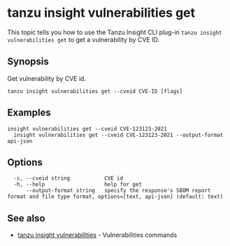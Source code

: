 # tanzu insight vulnerabilities get

This topic tells you how to use the Tanzu Insight CLI plug-in 
`tanzu insight vulnerabilities get` to get a vulnerability by CVE ID.

## <a id='synopsis'></a>Synopsis

Get vulnerability by CVE id.

```console
tanzu insight vulnerabilities get --cveid CVE-ID [flags]
```

## <a id='examples'></a>Examples

```console
insight vulnerabilities get --cveid CVE-123123-2021
  insight vulnerabilities get --cveid CVE-123123-2021 --output-format api-json
```

## <a id='options'></a>Options

```console
  -c, --cveid string           CVE id
  -h, --help                   help for get
      --output-format string   specify the response's SBOM report format and file type format, options=[text, api-json] (default: text)
```

## <a id='see-also'></a>See also

* [tanzu insight vulnerabilities](tanzu_insight_vulnerabilities.hbs.md)	 - Vulnerabilities commands
